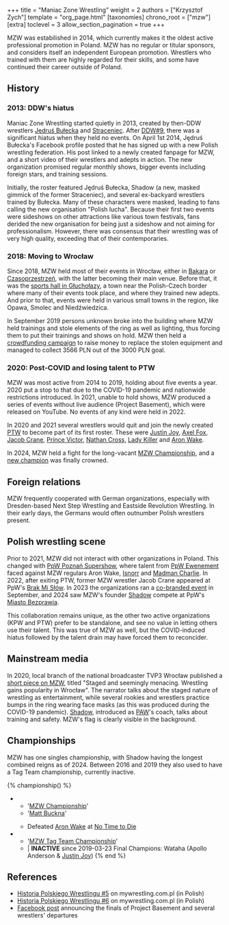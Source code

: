 +++
title = "Maniac Zone Wrestling"
weight = 2
authors = ["Krzysztof Zych"]
template = "org_page.html"
[taxonomies]
chrono_root = ["mzw"]
[extra]
toclevel = 3
allow_section_pagination = true
+++

MZW was estabilished in 2014, which currently makes it the oldest active professional promotion in Poland. MZW has no regular or titular sponsors, and considers itself an independent European promotion. Wrestlers who trained with them are highly regarded for their skills, and some have continued their career outside of Poland.

## History

### 2013: DDW's hiatus

Maniac Zone Wrestling started quietly in 2013, created by then-DDW wrestlers [Jędruś Bułecka](@/w/jedrus-bulecka.md) and [Straceniec](https://tpwres.pl/w/shadow.md).
After [DDW#9](@/e/ddw/2013-10-25-ddw-9.md), there was a significant hiatus when they held no events.
On April 1st 2014, Jędruś Bułecka's Facebook profile posted that he has signed up with a new Polish wrestling federation.
His post linked to a newly created fanpage for MZW, and a short video of their wrestlers and adepts in action.
The new organization promised regular monthly shows, bigger events including foreign stars, and training sessions.

Initially, the roster featured Jędruś Bułecka, Shadow (a new, masked gimmick of the former Straceniec), and several ex-backyard wrestlers trained by Bułecka.
Many of these characters were masked, leading to fans calling the new organisation "Polish lucha".
Because their first two events were sideshows on other attractions like various town festivals, fans derided the new organisation for being just a sideshow and not aiming for professionalism. However, there was consensus that their wrestling was of very high quality, exceeding that of their contemporaries.

### 2018: Moving to Wrocław

Since 2018, MZW held most of their events in Wrocław, either in [Bakara](@/v/bakara.md) or [Czasoprzestrzeń](@/v/czasoprzestrzen.md), with the latter becoming their main venue.
Before that, it was the [sports hall in Głuchołazy](@/v/gosir-glucholazy.md), a town near the Polish-Czech border where many of their events took place, and where they trained new adepts. And prior to that, events were held in various small towns in the region, like Opawa, Smolec and Niedźwiedzica.

In September 2019 persons unknown broke into the building where MZW held trainings and stole elements of the ring as well as lighting, thus forcing them to put their trainings and shows on hold. MZW then held a [crowdfunding campaign][mzw-zbiorka] to raise money to replace the stolen equipment and managed to collect 3566 PLN out of the 3000 PLN goal.

### 2020: Post-COVID and losing talent to PTW

MZW was most active from 2014 to 2019, holding about five events a year. 2020 put a stop to that due to the COVID-19 pandemic and nationwide restrictions introduced. In 2021, unable to hold shows, MZW produced a series of events without live audience (Project Basement), which were released on YouTube. No events of any kind were held in 2022.

In 2020 and 2021 several wrestlers would quit and join the newly created [PTW](@/o/ptw.md) to become part of its first roster. These were [Justin Joy](@/w/justin-joy.md), [Axel Fox](@/w/axel-fox.md), [Jacob Crane](@/w/jacob-crane.md), [Prince Victor](@/w/vic-golden.md), [Nathan Cross](@/w/gabriel-queen.md), [Lady Killer](@/w/boro.md) and [Aron Wake](@/w/aron-wake.md).

In 2024, MZW held a fight for the long-vacant [MZW Championship](@/c/mzw-championship.md), and a [new champion](@/w/matt-buckna.md) was finally crowned.

## Foreign relations

MZW frequently cooperated with German organizations, especially with Dresden-based Next Step Wrestling and Eastside Revolution Wrestling. In their early days, the Germans would often outnumber Polish wrestlers present.

## Polish wrestling scene

Prior to 2021, MZW did not interact with other organizations in Poland.
This changed with [PpW Poznań Supershow](@/e/ppw/2021-07-30-ppw-poznan-supershow.md), where talent from [PpW Ewenement](@/o/ppw.md) faced against MZW regulars Aron Wake, [Isnorr](@/w/isnorr.md) and [Madman Charlie](@/w/madman-charlie.md).
In 2022, after exiting PTW, former MZW wrestler Jacob Crane appeared at PpW's [Brak Mi Słów](@/e/ppw/2022-09-10-ppw-brak-mi-slow.md).
In 2023 the organizations ran a [co-branded event](@/e/ppw/2023-09-23-ppw_mzw-zadnych-granic.md) in September, and 2024 saw MZW's founder [Shadow](@/w/shadow.md) compete at PpW's [Miasto Bezprawia](@/e/ppw/2024-02-10-ppw-miasto-bezprawia.md).

This collaboration remains unique, as the other two active organizations (KPW and PTW) prefer to be standalone, and see no value in letting others use their talent. This was true of MZW as well, but the COVID-induced hiatus followed by the talent drain may have forced them to reconcider.

## Mainstream media

In 2020, local branch of the national broadcaster TVP3 Wrocław published a [short piece on MZW][mzw-tvp3], titled "Staged and seemingly menacing. Wrestling gains popularity in Wrocław". The narrator talks about the staged nature of wrestling as entertainment, while several rookies and wrestlers practice bumps in the ring wearing face masks (as this was produced during the COVID-19 pandemic). [Shadow](@/w/shadow.md), introduced as [PAW](@/o/paw.md)'s coach, talks about training and safety. MZW's flag is clearly visible in the background.

## Championships

MZW has one singles championship, with Shadow having the longest combined reigns as of 2024. Between 2016 and 2019 they also used to have a Tag Team championship, currently inactive.

{% championship() %}
- - '[MZW Championship](@/c/mzw-championship.md)' 
  - '[Matt Buckna](@/w/matt-buckna.md)' 
  - >
    Defeated [Aron Wake](@/w/aron-wake.md) at [No Time to Die](@/e/mzw/2024-10-12-mzw-no-time-to-die.md)
- - '[MZW Tag Team Championship](@/c/mzw-tag-team-championship.md)'
  - |
    **INACTIVE** since 2019-03-23
    Final Champions: Wataha (Apollo Anderson & [Justin Joy](@/w/justin-joy.md))
{% end %}

## References

* [Historia Polskiego Wrestlingu #5](https://mywrestling.com.pl/historia-polskiego-wrestlingu-5-powstanie-maniac-zone-wrestling-afera-z-polish-giantem-przeprowadzka-ddw-do-gdanska/) on mywrestling.com.pl (in Polish)
* [Historia Polskiego Wrestlingu #6](https://mywrestling.com.pl/historia-polskiego-wrestlingu-6-pierwsza-biletowana-gala-mzw-powstanie-kpw-obecna-sytuacja/) on mywrestling.com.pl (in Polish)
* [Facebook post](https://www.facebook.com/ManiacZoneWrestling/posts/pfbid0FM2QRdQsdQr2yXnK4iQgqqye1kRaEZ1iL1Bh89kSdfUtaMfg5kWuTbQTfMXkaTHnl) announcing the finals of Project Basement and several wrestlers' departures

[mzw-c]: @/c/mzw-championship.md
[mzw-ttc]: @/c/mzw-tag-team-championship.md
[mzw-zbiorka]: https://zrzutka.pl/npgbb6
[mzw-tvp3]: https://wroclaw.tvp.pl/48638715/wyrezyserowany-grozny-na-pozor-wrestling-nabiera-popularnosci-we-wroclawiu
